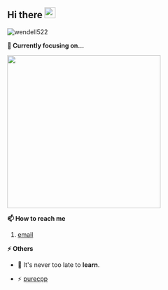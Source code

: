 <h2>Hi there <img src="https://media.giphy.com/media/hvRJCLFzcasrR4ia7z/giphy.gif" width="25px"></h2>

<img src="https://komarev.com/ghpvc/?username=wendell522" alt="wendell522" /> 

<strong>🔭 Currently focusing on...</strong>

<a href="https://github.com/wendell522/FreeForge-Digital-Engine"> <img src="https://github-readme-stats.vercel.app/api/pin/?username=wendell522&repo=FreeForge-Digital-Engine" width=350> </a>


<strong>📫 How to reach me </strong>
   
   1. [email](mailto:enoshwang@foxmail.com "enoshwang@foxmail.com")
   

<strong>⚡ Others </strong>
   
  - 🔭 It's never too late to **learn**.
<!--- 🌱 💬  -->
  - ⚡ [purecpp](http://www.purecpp.cn/ "Newer is Better")
